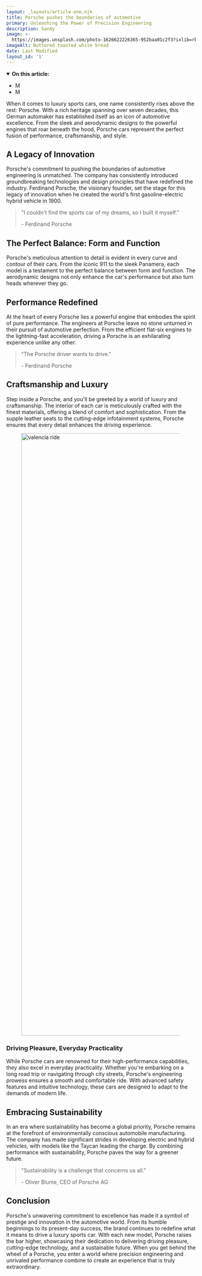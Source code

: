 ```yaml
---
layout: _layouts/article-one.njk
title: Porsche pushes the boundaries of automotive
primary: Unleashing the Power of Precision Engineering
description: Sandy
image: >-
  https://images.unsplash.com/photo-1626622226365-952baa01c2f3?ixlib=rb-4.0.3&ixid=M3wxMjA3fDB8MHxwaG90by1wYWdlfHx8fGVufDB8fHx8fA%3D%3D&auto=format&fit=crop&w=1470&q=80
imageAlt: Buttered toasted white bread
date: Last Modified
layout_id: '1'
---
```

<aside aria-label="Table of Contents">
         <details open="" class="flow">
            <summary><strong>On this article:</strong></summary>
            <nav class="toc">
               <ul>
               <li>M</li>
               <li>M</li>
               </ul>
            </nav>
         </details>
</aside>

<p class="dropcap">When it comes to luxury sports cars, one name consistently rises above the rest: Porsche. With a rich heritage spanning over seven decades, this German automaker has established itself as an icon of automotive excellence. From the sleek and aerodynamic designs to the powerful engines that roar beneath the hood, Porsche cars represent the perfect fusion of performance, craftsmanship, and style.</p>

## A Legacy of Innovation

Porsche's commitment to pushing the boundaries of automotive engineering is unmatched. The company has consistently introduced groundbreaking technologies and design principles that have redefined the industry. Ferdinand Porsche, the visionary founder, set the stage for this legacy of innovation when he created the world's first gasoline-electric hybrid vehicle in 1900.

> "I couldn't find the sports car of my dreams, so I built it myself."
    <figcaption>- Ferdinand Porsche</figcaption>

## The Perfect Balance: Form and Function

Porsche's meticulous attention to detail is evident in every curve and contour of their cars. From the iconic 911 to the sleek Panamera, each model is a testament to the perfect balance between form and function. The aerodynamic designs not only enhance the car's performance but also turn heads wherever they go.

## Performance Redefined

At the heart of every Porsche lies a powerful engine that embodies the spirit of pure performance. The engineers at Porsche leave no stone unturned in their pursuit of automotive perfection. From the efficient flat-six engines to the lightning-fast acceleration, driving a Porsche is an exhilarating experience unlike any other.

> "The Porsche driver wants to drive."
    <figcaption>- Ferdinand Porsche</figcaption>

##  Craftsmanship and Luxury

Step inside a Porsche, and you'll be greeted by a world of luxury and craftsmanship. The interior of each car is meticulously crafted with the finest materials, offering a blend of comfort and sophistication. From the supple leather seats to the cutting-edge infotainment systems, Porsche ensures that every detail enhances the driving experience.

<figure class="post__image post__image--medium">
<img src="https://images.unsplash.com/photo-1565128446913-4433ca388a53?ixlib=rb-4.0.3&ixid=M3wxMjA3fDB8MHxwaG90by1wYWdlfHx8fGVufDB8fHx8fA%3D%3D&auto=format&fit=crop&w=1329&q=80" width="2800" height="1600" alt="valencia ride" loading="lazy">
</figure>

### Driving Pleasure, Everyday Practicality

While Porsche cars are renowned for their high-performance capabilities, they also excel in everyday practicality. Whether you're embarking on a long road trip or navigating through city streets, Porsche's engineering prowess ensures a smooth and comfortable ride. With advanced safety features and intuitive technology, these cars are designed to adapt to the demands of modern life.

## Embracing Sustainability

In an era where sustainability has become a global priority, Porsche remains at the forefront of environmentally conscious automobile manufacturing. The company has made significant strides in developing electric and hybrid vehicles, with models like the Taycan leading the charge. By combining performance with sustainability, Porsche paves the way for a greener future.

> "Sustainability is a challenge that concerns us all."
    <figcaption>- Oliver Blume, CEO of Porsche AG </figcaption>

## Conclusion

Porsche's unwavering commitment to excellence has made it a symbol of prestige and innovation in the automotive world. From its humble beginnings to its present-day success, the brand continues to redefine what it means to drive a luxury sports car. With each new model, Porsche raises the bar higher, showcasing their dedication to delivering driving pleasure, cutting-edge technology, and a sustainable future. When you get behind the wheel of a Porsche, you enter a world where precision engineering and unrivaled performance combine to create an experience that is truly extraordinary.
   
